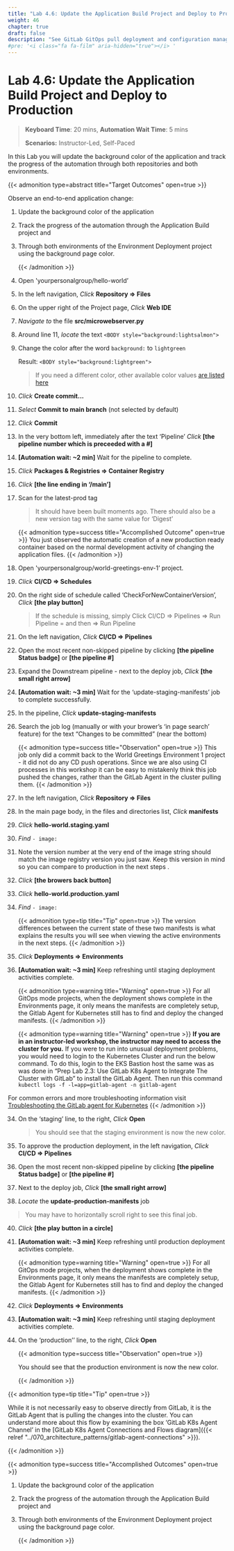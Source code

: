 ```yaml
---
title: "Lab 4.6: Update the Application Build Project and Deploy to Production"
weight: 46
chapter: true
draft: false
description: "See GitLab GitOps pull deployment and configuration management in action."
#pre: '<i class="fa fa-film" aria-hidden="true"></i> '
---
```


# Lab 4.6: Update the Application Build Project and Deploy to Production

> **Keyboard Time**: 20 mins, **Automation Wait Time**: 5 mins
>
> **Scenarios:** Instructor-Led, Self-Paced

In this Lab you will update the background color of the application and track the progress of the automation through both repositories and both environments.

{{< admonition type=abstract title="Target Outcomes" open=true >}}

Observe an end-to-end application change:

1. Update the background color of the application

2. Track the progress of the automation through the Application Build project and

3. Through both environments of the Environment Deployment project using the background page color.

   {{< /admonition >}}

1. Open 'yourpersonalgroup/hello-world’

5. In the left navigation, *Click* **Repository => Files** 

6. On the upper right of the Project page, *Click* **Web IDE**

7. *Navigate to* the file **src/microwebserver.py**

8. Around line 11, *locate* the text `<BODY style="background:lightsalmon">`

9. Change the color after the word `background:` to `lightgreen`

   Result: `<BODY style="background:lightgreen">`

   > If you need a different color, other available color values [are listed here](https://www.w3.org/wiki/CSS/Properties/color/keywords)

10. *Click* **Create commit...**

11. *Select* **Commit to main branch** (not selected by default)

12. *Click* **Commit**

13. In the very bottom left, immediately after the text ‘Pipeline’ *Click* **[the pipeline number which is preceeded with a \#]**

14. **[Automation wait: ~2 min]** Wait for the pipeline to complete.

15. *Click* **Packages & Registries => Container Registry**

16. *Click* **[the line ending in ‘/main’]**

17. Scan for the latest-prod tag

    > It should have been built moments ago. There should also be a new version tag with the same value for ‘Digest’

    {{< admonition type=success title="Accomplished Outcome" open=true >}}
You just observed the automatic creation of a new production ready container based on the normal development activity of changing the application files.
    {{< /admonition >}}

20. Open 'yourpersonalgroup/world-greetings-env-1’ project.

21. *Click* **CI/CD => Schedules**

22. On the right side of schedule called ‘CheckForNewContainerVersion’, *Click* **[the play button]**

    > If the schedule is missing, simply Click CI/CD => Pipelines => Run Pipeline = and then => Run Pipeline

24. On the left navigation, *Click* **CI/CD => Pipelines**

25. Open the most recent non-skipped pipeline by clicking **[the pipeline Status badge]** or **[the pipeline #]**

26. Expand the Downstream pipeline - next to the deploy job, *Click* **[the small right arrow]**

27. **[Automation wait: ~3 min]** Wait for the ‘update-staging-manifests’ job to complete successfully.

28. In the pipeline, *Click* **update-staging-manifests**

29. Search the job log (manually or with your brower’s ‘in page search’ feature) for the text “Changes to be committed” (near the bottom)

    {{< admonition type=success title="Observation" open=true >}}
This job only did a commit back to the World Greetings Environment 1 project - it did not do any CD push operations. Since we are also using CI processes in this workshop it can be easy to mistakenly think this job pushed the changes, rather than the GitLab Agent in the cluster pulling them.
    {{< /admonition >}}

30. In the left navigation, *Click* **Repository => Files**

31. In the main page body, in the files and directories list, *Click* **manifests**

32. *Click* **hello-world.staging.yaml**

33. *Find* `- image: `

34. Note the version number at the very end of the image string should match the image registry version you just saw. Keep this version in mind so you can compare to production in the next steps .

35. *Click* **[the browers back button]**

36. *Click* **hello-world.production.yaml**

37. *Find* `- image: `

    {{< admonition type=tip title="Tip" open=true >}}
The version differences between the current state of these two manifests is what explains the results you will see when viewing the active environments in the next steps.
    {{< /admonition >}}

38. *Click* **Deployments => Environments**

39. **[Automation wait: ~3 min]** Keep refreshing until staging deployment activities complete.

    {{< admonition type=warning title="Warning" open=true >}}
For all GitOps mode projects, when the deployment shows complete in the Environments page, it only means the manifests are completely setup, the Gitlab Agent for Kubernetes still has to find and deploy the changed manifests.
    {{< /admonition >}}

    {{< admonition type=warning title="Warning" open=true >}}
**If you are in an instructor-led workshop, the instructor may need to access the cluster for you.** If you were to run into unusual deployment problems, you would need to login to the Kubernetes Cluster and run the below command. To do this, login to the EKS Bastion host the same was as was done in “Prep Lab 2.3: Use GitLab K8s Agent to Integrate The Cluster with GitLab” to install the GitLab Agent. Then run this command `kubectl logs -f -l=app=gitlab-agent -n gitlab-agent`

For common errors and more troubleshooting information visit [Troubleshooting the GitLab agent for Kubernetes](https://docs.gitlab.com/ee/user/clusters/agent/troubleshooting.html)
    {{< /admonition >}}

34. On the ‘staging’ line, to the right, *Click* **Open**

    > You should see that the staging environment is now the new color.

36. To approve the production deployment, in the left navigation, *Click* **CI/CD => Pipelines**

37. Open the most recent non-skipped pipeline by clicking **[the pipeline Status badge]** or **[the pipeline #]**

38. Next to the deploy job, *Click* **[the small right arrow]**

39. *Locate* the **update-production-manifests** job
> You may have to horizontally scroll right to see this final job.

40. *Click* **[the play button in a circle]**
41. **[Automation wait: ~3 min]** Keep refreshing until production deployment activities complete.

    {{< admonition type=warning title="Warning" open=true >}}
For all GitOps mode projects, when the deployment shows complete in the Environments page, it only means the manifests are completely setup, the Gitlab Agent for Kubernetes still has to find and deploy the changed manifests.
    {{< /admonition >}}

41. *Click* **Deployments => Environments**

42. **[Automation wait: ~3 min]** Keep refreshing until staging deployment activities complete.

43. On the ‘production’’ line, to the right, *Click* **Open**

    {{< admonition type=success title="Observation" open=true >}}
    
    You should see that the production environment is now the new color.
    
    {{< /admonition >}}

{{< admonition type=tip title="Tip" open=true >}}

While it is not necessarily easy to observe directly from GitLab, it is the GitLab Agent that is pulling the changes into the cluster. You can understand more about this flow by examining the box ‘GitLab K8s Agent Channel’ in the [GitLab K8s Agent Connections and Flows diagram]({{< relref "../070_architecture_patterns/gitlab-agent-connections" >}}).

{{< /admonition >}}

{{< admonition type=success title="Accomplished Outcomes" open=true >}}

1. Update the background color of the application

2. Track the progress of the automation through the Application Build project and

3. Through both environments of the Environment Deployment project using the background page color.

   {{< /admonition >}}
